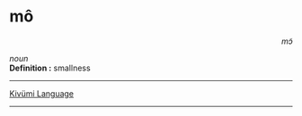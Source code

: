 
# mô

<div align="right"><i>mɔ̃</i></div>

*noun*  
**Definition :** smallness  

---

[Kivümi Language](../README.md)

---
